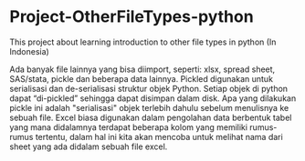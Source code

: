 # Project-OtherFileTypes-python
This project about learning introduction to other file types in python (In Indonesia)

Ada banyak file lainnya yang bisa diimport, seperti: xlsx, spread sheet, SAS/stata, pickle dan beberapa data lainnya.
Pickled digunakan untuk serialisasi dan de-serialisasi struktur objek Python. Setiap objek di python dapat “di-pickled” sehingga dapat disimpan dalam disk. Apa yang dilakukan pickle ini adalah "serialisasi" objek terlebih dahulu sebelum menulisnya ke sebuah file.
Excel biasa digunakan dalam pengolahan data berbentuk tabel yang mana didalamnya terdapat beberapa kolom yang memiliki rumus-rumus tertentu, dalam hal ini kita akan mencoba untuk melihat nama dari sheet yang ada didalam sebuah file excel.
